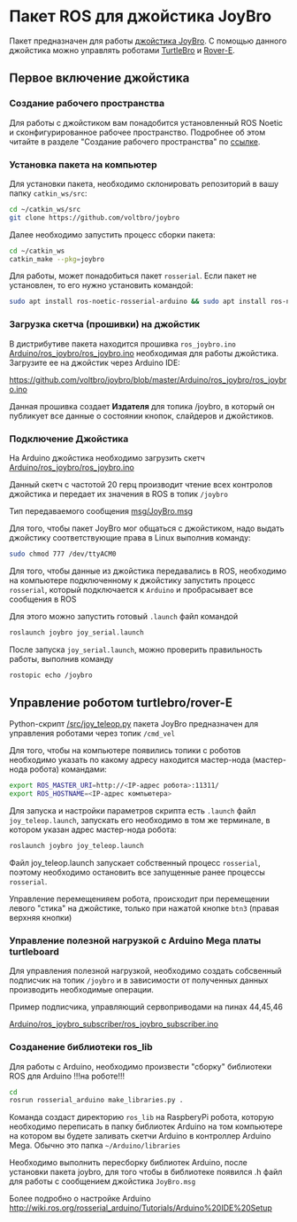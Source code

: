 # Пакет ROS для джойстика JoyBro

Пакет предназначен для работы [джойстика JoyBro](http://www.voltbro.ru/joybro). С помощью данного джойстика можно управлять роботами [TurtleBro](http://www.voltbro.ru/turtlebro) и [Rover-E](http://www.voltbro.ru/rover-e).


## Первое включение джойстика

### Создание рабочего пространства

Для работы с джойстиком вам понадобится установленный ROS Noetic и сконфигурированное рабочее пространство. Подробнее об этом читайте в разделе "Создание рабочего пространства" по [ссылке](http://docs.voltbro.ru/starting-ros/install/).

### Установка пакета на компьютер

Для установки пакета, необходимо склонировать репозиторий в вашу папку `catkin_ws/src`:

```bash
cd ~/catkin_ws/src
git clone https://github.com/voltbro/joybro
```

Далее необходимо запустить процесс сборки пакета:

```bash
cd ~/catkin_ws
catkin_make --pkg=joybro
```

Для работы, может понадобиться пакет `rosserial`. Если пакет не установлен, то его нужно установить командой:

```bash
sudo apt install ros-noetic-rosserial-arduino && sudo apt install ros-noetic-rosserial
```

### Загрузка скетча (прошивки) на джойстик

В дистрибутиве пакета находится прошивка `ros_joybro.ino` [Arduino/ros_joybro/ros_joybro.ino](https://github.com/voltbro/joybro/blob/master/Arduino/ros_joybro/ros_joybro.ino) необходимая для работы джойстика. Загрузите ее на джойстик через Arduino IDE:

https://github.com/voltbro/joybro/blob/master/Arduino/ros_joybro/ros_joybro.ino

Данная прошивка создает __Издателя__ для топика /joybro, в который он публикует все данные о состоянии кнопок, слайдеров и джойстиков.


### Подключение Джойстика

На Arduino джойстика необходимо загрузить скетч [Arduino/ros_joybro/ros_joybro.ino](https://github.com/voltbro/joybro/blob/master/Arduino/ros_joybro/ros_joybro.ino)

Данный скетч с частотой 20 герц производит чтение всех контролов джойстика и передает их значения в ROS в топик `/joybro`

Тип передаваемого сообщения [msg/JoyBro.msg](https://github.com/voltbro/joybro/blob/master/msg/JoyBro.msg)

Для того, чтобы пакет JoyBro мог общаться с джойстиком, надо выдать джойстику соответствующие права в Linux выполнив команду:

```bash
sudo chmod 777 /dev/ttyACM0
```

Для того, чтобы данные из джойстика передавались в ROS, необходимо на компьютере подключенному к джойстику запустить процесс `rosserial`, который подключается к `Arduino` 
и пробрасывает все сообщения в ROS

Для этого можно запустить готовый `.launch` файл командой 

```bash
roslaunch joybro joy_serial.launch
```

После запуска `joy_serial.launch`, можно проверить правильность работы, выполнив команду
```bash
rostopic echo /joybro
```

## Управление роботом turtlebro/rover-E

Python-скрипт [/src/joy_teleop.py](https://github.com/voltbro/joybro/blob/master/src/joy_teleop.py) пакета JoyBro предназначен для управления роботами через топик `/cmd_vel` 

Для того, чтобы на компьютере появились топики с роботов необходимо указать по какому адресу находится мастер-нода (мастер-нода робота) командами:

```bash
export ROS_MASTER_URI=http://<IP-адрес робота>:11311/
export ROS_HOSTNAME=<IP-адрес компьютера>
```

Для запуска и настройки параметров скрипта есть `.launch` файл `joy_teleop.launch`, запускать его необходимо в том же терминале, в котором указан адрес мастер-нода робота: 

```bash
roslaunch joybro joy_teleop.launch
```

Файл joy_teleop.launch запускает собственный процесс `rosserial`, поэтому необходимо остановить все запущенные ранее процессы `rosserial`.

Управление перемещенияем робота, происходит при перемещении левого "стика" на джойстике, только при нажатой кнопке `btn3` (правая верхняя кнопки)

### Управление полезной нагрузкой с Arduino Mega платы turtleboard

Для управления полезной нагрузкой, необходимо создать собсвенный подписчик на топик `/joybro` и в зависимости от полученных данных производить необходимые операции.

Пример подписчика, управляющий сервоприводами на пинах 44,45,46

[Arduino/ros_joybro_subscriber/ros_joybro_subscriber.ino](https://github.com/voltbro/joybro/blob/master/Arduino/ros_joybro_subscriber/ros_joybro_subscriber.ino)


### Созданение библиотеки ros_lib

Для работы с Arduinо, необходимо произвести "сборку" библиотеки ROS для Arduino !!!на роботе!!!

```bash
cd 
rosrun rosserial_arduino make_libraries.py .
```

Команда создаст директорию `ros_lib` на RaspberyPi робота, которую необходимо переписать в папку библиотек Arduino на том компьютере на котором вы будете заливать скетчи Arduino в контроллер Arduino Mega. Обычно это папка `~/Arduino/libraries`

Необходимо выполнить пересборку библиотек Arduino, после установки пакета joybro, для того чтобы в библиотеке появился .h файл для работы с сообщением джойстика `JoyBro.msg`

Более подробно о настройке Arduino http://wiki.ros.org/rosserial_arduino/Tutorials/Arduino%20IDE%20Setup
